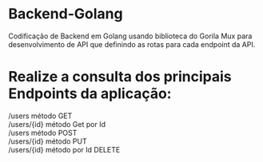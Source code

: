 # Backend-Golang

Codificação de Backend em Golang usando biblioteca do Gorila Mux para desenvolvimento de API que definindo as rotas para cada endpoint da API.

# Realize a consulta dos principais Endpoints da aplicação:

/users método GET<br>
/users/{id} método Get por Id<br>
/users método POST<br>
/users/{id} método PUT<br>
/users/{id} método por Id DELETE<br>
